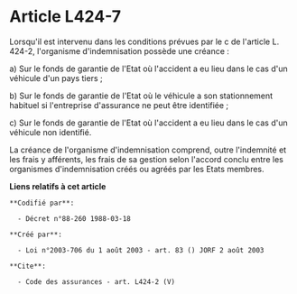 # Article L424-7

Lorsqu'il est intervenu dans les conditions prévues par le c de l'article L. 424-2, l'organisme d'indemnisation possède une
créance : 

a) Sur le fonds de garantie de l'Etat où l'accident a eu lieu dans le cas d'un véhicule d'un pays tiers ; 

b) Sur le fonds de garantie de l'Etat où le véhicule a son stationnement habituel si l'entreprise d'assurance ne peut être
identifiée ; 

c) Sur le fonds de garantie de l'Etat où l'accident a eu lieu dans le cas d'un véhicule non identifié. 

La créance de l'organisme d'indemnisation comprend, outre l'indemnité et les frais y afférents, les frais de sa gestion selon
l'accord conclu entre les organismes d'indemnisation créés ou agréés par les Etats membres.

**Liens relatifs à cet article**

	**Codifié par**:

	  - Décret n°88-260 1988-03-18

	**Créé par**:

	  - Loi n°2003-706 du 1 août 2003 - art. 83 () JORF 2 août 2003

	**Cite**:

	  - Code des assurances - art. L424-2 (V)

